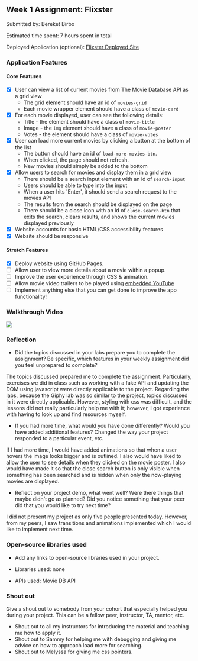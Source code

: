 ## Week 1 Assignment: Flixster

Submitted by: Bereket Birbo

Estimated time spent: 7 hours spent in total

Deployed Application (optional): [Flixster Deployed Site](https://bereket-b.github.io/site-week1-project1-flixster-starter/)

### Application Features

#### Core Features

- [x] User can view a list of current movies from The Movie Database API as a grid view
  - The grid element should have an id of `movies-grid`
  - Each movie wrapper element should have a class of `movie-card`
- [x] For each movie displayed, user can see the following details:
  - Title - the element should have a class of `movie-title`
  - Image - the `img` element should have a class of `movie-poster`
  - Votes - the element should have a class of `movie-votes`
- [x] User can load more current movies by clicking a button at the bottom of the list
  - The button should have an id of `load-more-movies-btn`.
  - When clicked, the page should not refresh.
  - New movies should simply be added to the bottom
- [x] Allow users to search for movies and display them in a grid view
  - There should be a search input element with an id of `search-input`
  - Users should be able to type into the input
  - When a user hits 'Enter', it should send a search request to the movies API
  - The results from the search should be displayed on the page
  - There should be a close icon with an id of `close-search-btn` that exits the search, clears results, and shows the current movies displayed previously
- [x] Website accounts for basic HTML/CSS accessibility features
- [x] Website should be responsive

#### Stretch Features

- [x] Deploy website using GitHub Pages.
- [ ] Allow user to view more details about a movie within a popup.
- [ ] Improve the user experience through CSS & animation.
- [ ] Allow movie video trailers to be played using [embedded YouTube](https://support.google.com/youtube/answer/171780?hl=en)
- [ ] Implement anything else that you can get done to improve the app functionality!

### Walkthrough Video

  <a href="https://www.loom.com/share/dae32df648f24aae82b1768ddfff7355">
    <img style="max-width:300px;" src="https://cdn.loom.com/sessions/thumbnails/dae32df648f24aae82b1768ddfff7355-with-play.gif">
  </a>

### Reflection

- Did the topics discussed in your labs prepare you to complete the assignment? Be specific, which features in your weekly assignment did you feel unprepared to complete?

The topics discussed prepared me to complete the assignment. Particularly, exercises we did in class such as working with a fake API and updating the DOM using javascript were directly applicable to the project. Regarding the labs, because the Giphy lab was so similar to the project, topics discussed in it were directly applicable. However, styling with css was difficult, and the lessons did not really particularly help me with it; however, I got experience with having to look up and find resources myself.

- If you had more time, what would you have done differently? Would you have added additional features? Changed the way your project responded to a particular event, etc.

If I had more time, I would have added animations so that when a user hovers the image looks bigger and is outlined. I also would have liked to allow the user to see details when they clicked on the movie poster. I also would have made it so that the close search button is only visible when something has been searched and is hidden when only the now-playing movies are displayed.
  

- Reflect on your project demo, what went well? Were there things that maybe didn't go as planned? Did you notice something that your peer did that you would like to try next time?

I did not present my project as only five people presented today. However, from my peers, I saw transitions and animations implemented which I would like to implement next time.

### Open-source libraries used

- Add any links to open-source libraries used in your project. 

- Libraries used: none
- APIs used: Movie DB API

### Shout out

Give a shout out to somebody from your cohort that especially helped you during your project. This can be a fellow peer, instructor, TA, mentor, etc.

- Shout out to all my instructors for introducing the material and teaching me how to apply it.
- Shout out to Sammy for helping me with debugging and giving me advice on how to approach load more for searching. 
- Shout out to Melyssa for giving me css pointers.
